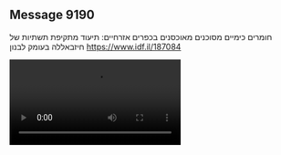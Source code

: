 ## Message 9190

חומרים כימיים מסוכנים מאוכסנים בכפרים אזרחיים:
תיעוד מתקיפת תשתיות של חיזבאללה בעומק לבנון
https://www.idf.il/187084

![Video](./9190/9190_media.mp4)
